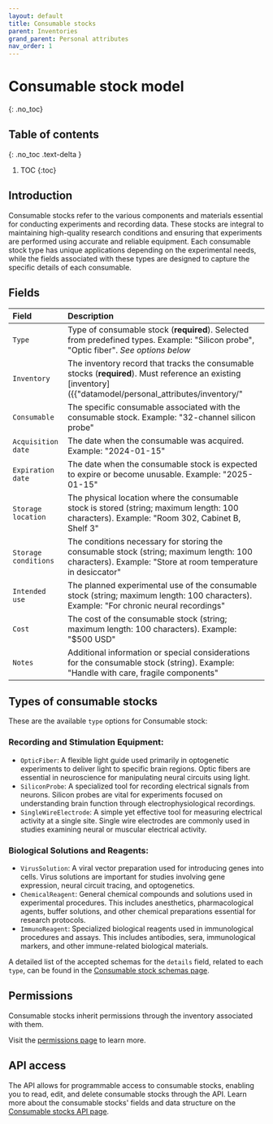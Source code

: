 ```yaml
---
layout: default
title: Consumable stocks
parent: Inventories
grand_parent: Personal attributes
nav_order: 1
---
```


# Consumable stock model
{: .no_toc}

## Table of contents
{: .no_toc .text-delta }

1. TOC
{:toc}

## Introduction

Consumable stocks refer to the various components and materials essential for conducting experiments and recording data. These stocks are integral to maintaining high-quality research conditions and ensuring that experiments are performed using accurate and reliable equipment. Each consumable stock type has unique applications depending on the experimental needs, while the fields associated with these types are designed to capture the specific details of each consumable.

## Fields

| Field | Description |
|:------|:------------|
| `Type` | Type of consumable stock (**required**). Selected from predefined types. Example: "Silicon probe", "Optic fiber". *See options below* |
| `Inventory` | The inventory record that tracks the consumable stocks (**required**). Must reference an existing [inventory]({{"datamodel/personal_attributes/inventory/"|absolute_url}}). Example: "Lab supplies inventory" |
| `Consumable` | The specific consumable associated with the consumable stock. Example: "32-channel silicon probe" |
| `Acquisition date` | The date when the consumable was acquired. Example: "2024-01-15" |
| `Expiration date` | The date when the consumable stock is expected to expire or become unusable. Example: "2025-01-15" |
| `Storage location` | The physical location where the consumable stock is stored (string; maximum length: 100 characters). Example: "Room 302, Cabinet B, Shelf 3" |
| `Storage conditions` | The conditions necessary for storing the consumable stock (string; maximum length: 100 characters). Example: "Store at room temperature in desiccator" |
| `Intended use` | The planned experimental use of the consumable stock (string; maximum length: 100 characters). Example: "For chronic neural recordings" |
| `Cost` | The cost of the consumable stock (string; maximum length: 100 characters). Example: "$500 USD" |
| `Notes` | Additional information or special considerations for the consumable stock (string). Example: "Handle with care, fragile components" |


## Types of consumable stocks

These are the available `type` options for Consumable stock:

### Recording and Stimulation Equipment:
- `OpticFiber`: A flexible light guide used primarily in optogenetic experiments to deliver light to specific brain regions. Optic fibers are essential in neuroscience for manipulating neural circuits using light.
- `SiliconProbe`: A specialized tool for recording electrical signals from neurons. Silicon probes are vital for experiments focused on understanding brain function through electrophysiological recordings.
- `SingleWireElectrode`: A simple yet effective tool for measuring electrical activity at a single site. Single wire electrodes are commonly used in studies examining neural or muscular electrical activity.

### Biological Solutions and Reagents:
- `VirusSolution`: A viral vector preparation used for introducing genes into cells. Virus solutions are important for studies involving gene expression, neural circuit tracing, and optogenetics.
- `ChemicalReagent`: General chemical compounds and solutions used in experimental procedures. This includes anesthetics, pharmacological agents, buffer solutions, and other chemical preparations essential for research protocols.
- `ImmunoReagent`: Specialized biological reagents used in immunological procedures and assays. This includes antibodies, sera, immunological markers, and other immune-related biological materials.

A detailed list of the accepted schemas for the `details` field, related to each `type`, can be found in the [Consumable stock schemas page]({{"/datamodel/schemas/consumablestock/"|absolute_url}}).


## Permissions

Consumable stocks inherit permissions through the inventory associated with them.

Visit the [permissions page]({{"datamodel/permissions/"|absolute_url}}) to learn more. 

## API access

The API allows for programmable access to consumable stocks, enabling you to read, edit, and delete consumable stocks through the API. Learn more about the consumable stocks' fields and data structure on the [Consumable stocks API page]({{"api/modules/consumablestock/"|absolute_url}}).